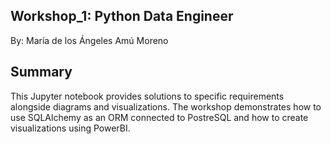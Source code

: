 ## Workshop_1: Python Data Engineer

By: María de los Ángeles Amú Moreno

## Summary

This Jupyter notebook provides solutions to specific requirements alongside diagrams and visualizations. The workshop demonstrates how to use SQLAlchemy as an ORM connected to PostreSQL and how to create visualizations using PowerBI. 
